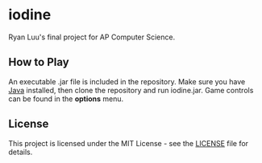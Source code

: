 # iodine
Ryan Luu's final project for AP Computer Science.

## How to Play

An executable .jar file is included in the repository. Make sure you have [Java](https://www.java.com/en/download/) installed, then clone the repository and run iodine.jar. Game controls can be found in the **options** menu.

## License

This project is licensed under the MIT License - see the [LICENSE](LICENSE) file for details.
